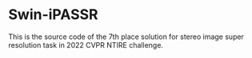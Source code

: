 # Swin-iPASSR
This is the source code of the 7th place solution for stereo image super resolution task in 2022 CVPR NTIRE challenge.
